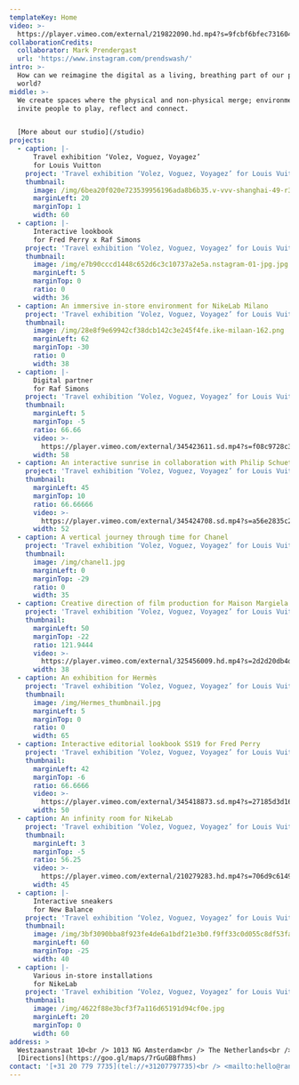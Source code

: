 ```yaml
---
templateKey: Home
video: >-
  https://player.vimeo.com/external/219822090.hd.mp4?s=9fcbf6bfec731604e4b4d29e278e676848c2ac20&profile_id=119
collaborationCredits:
  collaborator: Mark Prendergast
  url: 'https://www.instagram.com/prendswash/'
intro: >-
  How can we reimagine the digital as a living, breathing part of our physical
  world?
middle: >-
  We create spaces where the physical and non-physical merge; environments that
  invite people to play, reflect and connect.


  [More about our studio](/studio)
projects:
  - caption: |-
      Travel exhibition ‘Volez, Voguez, Voyagez’
      for Louis Vuitton
    project: 'Travel exhibition ‘Volez, Voguez, Voyagez’ for Louis Vuitton'
    thumbnail:
      image: /img/6bea20f020e723539956196ada8b6b35.v-vvv-shanghai-49-r3-jpg.jpg
      marginLeft: 20
      marginTop: 1
      width: 60
  - caption: |-
      Interactive lookbook
      for Fred Perry x Raf Simons
    project: 'Travel exhibition ‘Volez, Voguez, Voyagez’ for Louis Vuitton'
    thumbnail:
      image: /img/e7b90cccd1448c652d6c3c10737a2e5a.nstagram-01-jpg.jpg
      marginLeft: 5
      marginTop: 0
      ratio: 0
      width: 36
  - caption: An immersive in-store environment for NikeLab Milano
    project: 'Travel exhibition ‘Volez, Voguez, Voyagez’ for Louis Vuitton'
    thumbnail:
      image: /img/28e8f9e69942cf38dcb142c3e245f4fe.ike-milaan-162.png
      marginLeft: 62
      marginTop: -30
      ratio: 0
      width: 38
  - caption: |-
      Digital partner
      for Raf Simons
    project: 'Travel exhibition ‘Volez, Voguez, Voyagez’ for Louis Vuitton'
    thumbnail:
      marginLeft: 5
      marginTop: -5
      ratio: 66.66
      video: >-
        https://player.vimeo.com/external/345423611.sd.mp4?s=f08c9728c31f514ead3a1acbcf2810cb5bd8defb&profile_id=165
      width: 58
  - caption: An interactive sunrise in collaboration with Philip Schuette
    project: 'Travel exhibition ‘Volez, Voguez, Voyagez’ for Louis Vuitton'
    thumbnail:
      marginLeft: 45
      marginTop: 10
      ratio: 66.66666
      video: >-
        https://player.vimeo.com/external/345424708.sd.mp4?s=a56e2835c27be9fff2b4f140eb5edc679a619e12&profile_id=165
      width: 52
  - caption: A vertical journey through time for Chanel
    project: 'Travel exhibition ‘Volez, Voguez, Voyagez’ for Louis Vuitton'
    thumbnail:
      image: /img/chanel1.jpg
      marginLeft: 0
      marginTop: -29
      ratio: 0
      width: 35
  - caption: Creative direction of film production for Maison Margiela
    project: 'Travel exhibition ‘Volez, Voguez, Voyagez’ for Louis Vuitton'
    thumbnail:
      marginLeft: 50
      marginTop: -22
      ratio: 121.9444
      video: >-
        https://player.vimeo.com/external/325456009.hd.mp4?s=2d2d20db4d509264e3e8c1ed290c9576d15a2cc7&profile_id=174
      width: 38
  - caption: An exhibition for Hermès
    project: 'Travel exhibition ‘Volez, Voguez, Voyagez’ for Louis Vuitton'
    thumbnail:
      image: /img/Hermes_thumbnail.jpg
      marginLeft: 5
      marginTop: 0
      ratio: 0
      width: 65
  - caption: Interactive editorial lookbook SS19 for Fred Perry
    project: 'Travel exhibition ‘Volez, Voguez, Voyagez’ for Louis Vuitton'
    thumbnail:
      marginLeft: 42
      marginTop: -6
      ratio: 66.6666
      video: >-
        https://player.vimeo.com/external/345418873.sd.mp4?s=27185d3d16e6a61c82a5b37fbb275a85e87de4ab&profile_id=165
      width: 50
  - caption: An infinity room for NikeLab
    project: 'Travel exhibition ‘Volez, Voguez, Voyagez’ for Louis Vuitton'
    thumbnail:
      marginLeft: 3
      marginTop: -5
      ratio: 56.25
      video: >-
        https://player.vimeo.com/external/210279283.hd.mp4?s=706d9c6149f5bd15d01856a15818b6e9a8702a80&profile_id=119
      width: 45
  - caption: |-
      Interactive sneakers
      for New Balance
    project: 'Travel exhibition ‘Volez, Voguez, Voyagez’ for Louis Vuitton'
    thumbnail:
      image: /img/3bf3090bba8f923fe4de6a1bdf21e3b0.f9ff33c0d055c8df53faa54b4233688-hoepilar3-short-jpg.jpg
      marginLeft: 60
      marginTop: -25
      width: 40
  - caption: |-
      Various in-store installations
      for NikeLab
    project: 'Travel exhibition ‘Volez, Voguez, Voyagez’ for Louis Vuitton'
    thumbnail:
      image: /img/4622f88e3bcf3f7a116d65191d94cf0e.jpg
      marginLeft: 20
      marginTop: 0
      width: 60
address: >
  Westzaanstraat 10<br /> 1013 NG Amsterdam<br /> The Netherlands<br />
  [Directions](https://goo.gl/maps/7rGuGBBfhms)
contact: '[+31 20 779 7735](tel://+31207797735)<br /> <mailto:hello@random.studio>'
---
```


